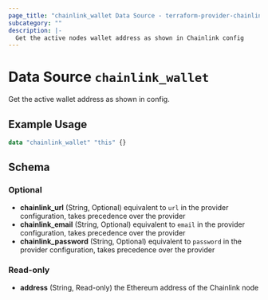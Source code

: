 ```yaml
---
page_title: "chainlink_wallet Data Source - terraform-provider-chainlink"
subcategory: ""
description: |-
  Get the active nodes wallet address as shown in Chainlink config
---
```


# Data Source `chainlink_wallet`

Get the active wallet address as shown in config.

## Example Usage

```terraform
data "chainlink_wallet" "this" {}
```

## Schema

### Optional

- **chainlink_url** (String, Optional) equivalent to `url` in the provider configuration, takes precedence over the provider
- **chainlink_email** (String, Optional) equivalent to `email` in the provider configuration, takes precedence over the provider
- **chainlink_password** (String, Optional) equivalent to `password` in the provider configuration, takes precedence over the provider

### Read-only

- **address** (String, Read-only) the Ethereum address of the Chainlink node
